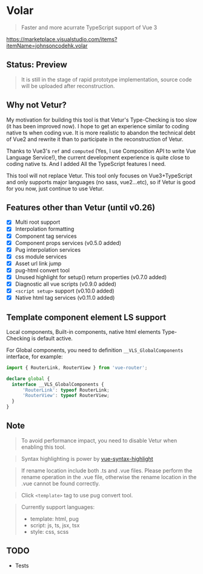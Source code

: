 # Volar

> Faster and more acurrate TypeScript support of Vue 3

https://marketplace.visualstudio.com/items?itemName=johnsoncodehk.volar

## Status: Preview

> It is still in the stage of rapid prototype implementation, source code will be uploaded after reconstruction.

## Why not Vetur?

My motivation for building this tool is that Vetur's Type-Checking is too slow (it has been improved now). I hope to get an experience similar to coding native ts when coding vue. It is more realistic to abandon the technical debt of Vue2 and rewrite it than to participate in the reconstruction of Vetur.

Thanks to Vue3's `ref` and `computed` (Yes, I use Composition API to write Vue Language Service!), the current development experience is quite close to coding native ts. And I added All the TypeScript features I need.

This tool will not replace Vetur. This tool only focuses on Vue3+TypeScript and only supports major languages (no sass, vue2...etc), so if Vetur is good for you now, just continue to use Vetur.

## Features other than Vetur (until v0.26)

- [x] Multi root support
- [x] Interpolation formatting
- [x] Component tag services
- [x] Component props services (v0.5.0 added)
- [x] Pug interpolation services
- [x] css module services
- [x] Asset url link jump
- [x] pug-html convert tool
- [x] Unused highlight for setup() return properties (v0.7.0 added)
- [x] Diagnostic all vue scripts (v0.9.0 added)
- [x] `<script setup>` support (v0.10.0 added)
- [x] Native html tag services (v0.11.0 added)

## Template component element LS support

Local components, Built-in components, native html elements Type-Checking is default active.

For Global components, you need to definition `__VLS_GlobalComponents` interface, for example:

```typescript
import { RouterLink, RouterView } from 'vue-router';

declare global {
  interface __VLS_GlobalComponents {
      'RouterLink': typeof RouterLink;
      'RouterView': typeof RouterView;
  }
}
```

## Note

> To avoid performance impact, you need to disable Vetur when enabling this tool.

> Syntax highlighting is power by [vue-syntax-highlight](https://github.com/vuejs/vue-syntax-highlight)

> If rename location include both .ts and .vue files. Please perform the rename operation in the .vue file, otherwise the rename location in the .vue cannot be found correctly.

> Click `<template>` tag to use pug convert tool.

> Currently support languages:
> - template: html, pug
> - script: js, ts, jsx, tsx
> - style: css, scss

## TODO

- Tests
